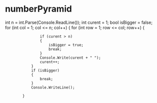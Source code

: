 # numberPyramid

   int n = int.Parse(Console.ReadLine());
            int curent = 1;
            bool isBigger = false;
            for (int col = 1; col <= n; col++)
            {
                for (int row = 1; row <= col; row++)
                {

                    if (curent > n)
                    {
                        isBigger = true;
                        break;
                    }
                    Console.Write(curent + " ");
                    curent++;
                }
                if (isBigger)
                {
                    break;
                }
                Console.WriteLine();

            }
